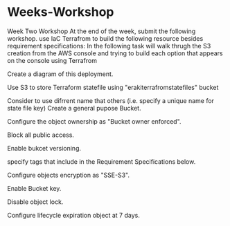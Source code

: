 # Weeks-Workshop
Week Two Workshop
At the end of the week, submit the following workshop.
use IaC Terrafrom to build the following resource besides requirement specifications:
In the following task will walk thrugh the S3 creation from the AWS console and trying to build each option that appears on the console using Terrafrom

Create a diagram of this deployment.

Use S3 to store Terraform statefile using "erakiterrafromstatefiles" bucket

Consider to use difrrent name that others (i.e. specify a unique name for state file key)
Create a general pupose Bucket.

Configure the object ownership as "Bucket owner enforced".

Block all public access.

Enable bukcet versioning.

specify tags that include in the Requirement Specifications below.

Configure objects encryption as "SSE-S3".

Enable Bucket key.

Disable object lock.

Configure lifecycle expiration object at 7 days.

